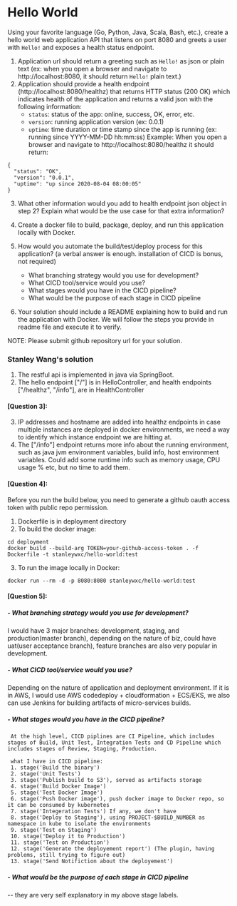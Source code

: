 # Hello World

Using your favorite language (Go, Python, Java, Scala, Bash, etc.), create a hello world web application API
that listens on port 8080 and greets a user with `Hello!` and exposes a health status endpoint.

1. Application url should return a greeting such as `Hello!` as json or plain text (ex: when you open a browser and 
navigate to http://localhost:8080, it should return `Hello!` plain text.)
2. Application should provide a health endpoint (http://localhost:8080/healthz) that returns HTTP status (200 OK)
which indicates health of the application and returns a valid json with the following information:
   - `status`: status of the app: online, success, OK, error, etc.  
   - `version`: running application version (ex: 0.0.1)  
   - `uptime`: time duration or time stamp since the app is running (ex: running since YYYY-MM-DD hh:mm:ss)
  Example: When you open a browser and navigate to http://localhost:8080/healthz it should return:
  ```
  {
    "status": "OK",
    "version": "0.0.1",
    "uptime": "up since 2020-08-04 08:00:05"
  }
  ```
3. What other information would you add to health endpoint json object in step 2? Explain what would be the use case
for that extra information?
4. Create a docker file to build, package, deploy, and run this application locally with Docker.    
5. How would you automate the build/test/deploy process for this application? (a verbal answer is enough. installation of CICD is bonus, not required)
   - What branching strategy would you use for development?
   - What CICD tool/service would you use?
   - What stages would you have in the CICD pipeline?
   - What would be the purpose of each stage in CICD pipeline
  


6. Your solution should include a README explaining how to build and run the application with Docker. We will follow the steps you provide in readme file and execute it to verify.

NOTE: Please submit github repository url for your solution.

### Stanley Wang's solution

1. The restful api is implemented in java via SpringBoot.
2. The hello endpoint ["/"] is in HelloController, and health endpoints ["/healthz", "/info"], are in HealthController

#### [Question 3]:
3. IP addresses and hostname are added into healthz endpoints in case multiple instances are deployed in docker environments, we need a way to identify which instance endpoint we are hitting at.
4. The ["/info"] endpoint returns more info about the running environment, such as java jvm environment variables, build info, host environment variables. Could add some runtime info such as memory usage, CPU usage % etc, but no time to add them.

#### [Question 4]:
Before you run the build below, you need to generate a github oauth access token with public repo permission.
1. Dockerfile is in deployment directory
2. To build the docker image:
```
cd deployment
docker build --build-arg TOKEN=your-github-access-token . -f Dockerfile -t stanleywxc/hello-world:test
```
3. To run the image locally in Docker:
```
docker run --rm -d -p 8080:8080 stanleywxc/hello-world:test
```

#### [Question 5]:
##### - What branching strategy would you use for development?
   I would have 3 major branches: development, staging, and production(master branch), depending on the nature of biz, could have uat(user acceptance branch), feature branches are also very popular in development.
   
##### - What CICD tool/service would you use?
   Depending on the nature of application and deployment environment. If it is in AWS, I would use AWS codedeploy + cloudformation + ECS/EKS, we also can use Jenkins for building artifacts of micro-services builds. 
   
##### - What stages would you have in the CICD pipeline?
     At the high level, CICD piplines are CI Pipeline, which includes stages of Build, Unit Test, Integration Tests and CD Pipeline which includes stages of Review, Staging, Production.
     
     what I have in CICD pipeline:
     1. stage('Build the binary')
     2. stage('Unit Tests') 
     3. stage('Publish build to S3'), served as artifacts storage
     4. stage('Build Docker Image')
     5. stage('Test Docker Image') 
     6. stage('Push Docker image'), push docker image to Docker repo, so it can be consumed by kubernetes
     7. stage('Integeration Tests') If any, we don't have
     8. stage('Deploy to Staging'), using PROJECT-$BUILD_NUMBER as namespace in kube to isolate the environments
     9. stage('Test on Staging') 
     10. stage('Deploy it to Production')
     11. stage('Test on Production')
     12. stage('Generate the deployement report') (The plugin, having problems, still trying to figure out)
     13. stage('Send Notifiction about the deployement')
     
 ##### - What would be the purpose of each stage in CICD pipeline
   -- they are very self explanatory in my above stage labels.
